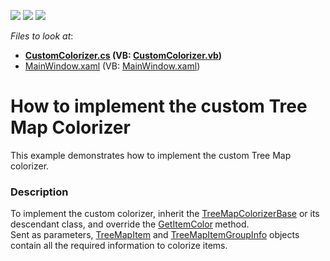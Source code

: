 <!-- default badges list -->
![](https://img.shields.io/endpoint?url=https://codecentral.devexpress.com/api/v1/VersionRange/128572073/16.1.4%2B)
[![](https://img.shields.io/badge/Open_in_DevExpress_Support_Center-FF7200?style=flat-square&logo=DevExpress&logoColor=white)](https://supportcenter.devexpress.com/ticket/details/T309141)
[![](https://img.shields.io/badge/📖_How_to_use_DevExpress_Examples-e9f6fc?style=flat-square)](https://docs.devexpress.com/GeneralInformation/403183)
<!-- default badges end -->
<!-- default file list -->
*Files to look at*:

* **[CustomColorizer.cs](./CS/CustomColorizerSample/CustomColorizer.cs) (VB: [CustomColorizer.vb](./VB/CustomColorizerSample/CustomColorizer.vb))**
* [MainWindow.xaml](./CS/CustomColorizerSample/MainWindow.xaml) (VB: [MainWindow.xaml](./VB/CustomColorizerSample/MainWindow.xaml))
<!-- default file list end -->
# How to implement the custom Tree Map Colorizer


This example demonstrates how to implement the custom Tree Map colorizer.


<h3>Description</h3>

To implement the custom colorizer, inherit the&nbsp;<a href="https://documentation.devexpress.com/#WPF/clsDevExpressXpfTreeMapTreeMapColorizerBasetopic">TreeMapColorizerBase</a>&nbsp;or its descendant class, and override the&nbsp;<a href="https://documentation.devexpress.com/#WPF/DevExpressXpfTreeMapTreeMapColorizerBase_GetItemColortopic">GetItemColor</a><strong>&nbsp;</strong>method.&nbsp;<br>Sent as parameters,&nbsp;<a href="https://documentation.devexpress.com/#WPF/clsDevExpressXpfTreeMapTreeMapItemtopic">TreeMapItem</a>&nbsp;and&nbsp;<a href="https://documentation.devexpress.com/#WPF/clsDevExpressXpfTreeMapTreeMapItemGroupInfotopic">TreeMapItemGroupInfo</a>&nbsp;objects contain all the required information to colorize items.

<br/>


